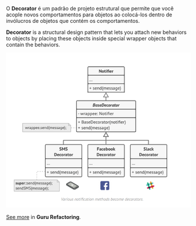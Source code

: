 O **Decorator** é um padrão de projeto estrutural que permite que você acople novos comportamentos para objetos ao colocá-los dentro de invólucros de objetos que contém os comportamentos.

**Decorator** is a structural design pattern that lets you attach new behaviors to objects by placing these objects inside special wrapper objects that contain the behaviors.

<p align="center">
  <img src="./pattern.png">
</p>

[See more](https://refactoring.guru/design-patterns/decorator) in **Guru Refactoring**.
